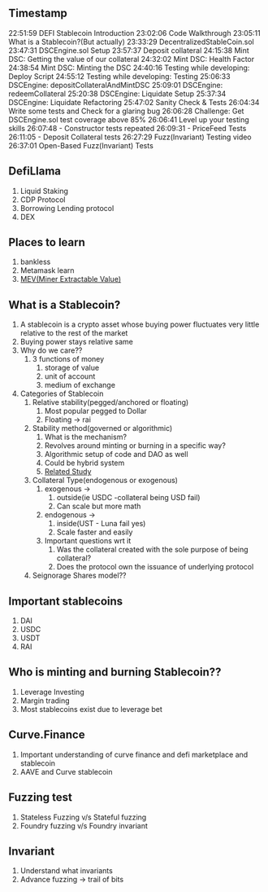 ## Timestamp
22:51:59 DEFI Stablecoin Introduction
23:02:06 Code Walkthrough
23:05:11 What is a Stablecoin?(But actually)
23:33:29 DecentralizedStableCoin.sol
23:47:31 DSCEngine.sol Setup
23:57:37 Deposit collateral
24:15:38 Mint DSC: Getting the value of our collateral
24:32:02 Mint DSC: Health Factor
24:38:54 Mint DSC: Minting the DSC
24:40:16 Testing while developing: Deploy Script
24:55:12 Testing while developing: Testing
25:06:33 DSCEngine: depositCollateralAndMintDSC
25:09:01 DSCEngine: redeemCollateral
25:20:38 DSCEngine: Liquidate Setup
25:37:34 DSCEngine: Liquidate Refactoring
25:47:02 Sanity Check & Tests
26:04:34 Write some tests and Check for a glaring bug
26:06:28 Challenge: Get DSCEngine.sol test coverage above 85%
26:06:41 Level up your testing skills
   26:07:48 - Constructor tests repeated
   26:09:31 - PriceFeed Tests
   26:11:05 - Deposit Collateral tests
26:27:29 Fuzz(Invariant) Testing video
26:37:01 Open-Based Fuzz(Invariant) Tests

## DefiLlama

1. Liquid Staking
2. CDP Protocol 
3. Borrowing Lending protocol
4. DEX

## Places to learn

1. bankless
2. Metamask learn
3. [MEV(Miner Extractable Value)](https://docs.flashbots.net/new-to-mev)


## What is a Stablecoin?

1. A stablecoin is a crypto asset whose buying power fluctuates very little relative to the rest of the market
2. Buying power stays relative same
3. Why do we care??
   1. 3 functions of money
      1. storage of value
      2. unit of account
      3. medium of exchange
4. Categories of Stablecoin
   1. Relative stability(pegged/anchored or floating)
      1. Most popular pegged to Dollar
      2. Floating -> rai
   2. Stability method(governed or algorithmic)
      1. What is the mechanism?
      2. Revolves around minting or burning in a specific way?
      3. Algorithmic setup of code and DAO as well
      4. Could be hybrid system
      5. [Related Study](https://dirtroads.substack.com/p/-40-pruning-memes-algo-stables-are)
   3. Collateral Type(endogenous or exogenous)
      1. exogenous -> 
         1. outside(ie USDC -collateral being USD fail)
         2. Can scale but more math
      2. endogenous -> 
         1. inside(UST - Luna fail yes)
         2. Scale faster and easily
      3. Important questions wrt it
         1. Was the collateral created with the sole purpose of being collateral?
         2. Does the protocol own the issuance of underlying protocol
   4. Seignorage Shares model??

## Important stablecoins

1. DAI
2. USDC
3. USDT
4. RAI

## Who is minting and burning Stablecoin??


1. Leverage Investing
2. Margin trading
3. Most stablecoins exist due to leverage bet

## Curve.Finance 

1. Important understanding of curve finance and defi marketplace and stablecoin
2. AAVE and Curve stablecoin

## Fuzzing test

1. Stateless Fuzzing v/s Stateful fuzzing
2. Foundry fuzzing v/s Foundry invariant

## Invariant

1. Understand what invariants
2. Advance fuzzing -> trail of bits